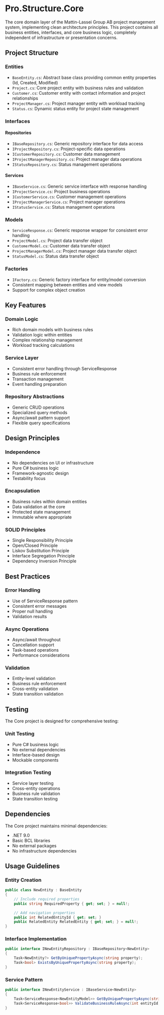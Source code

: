# Pro.Structure.Core

The core domain layer of the Mattin-Lassei Group AB project management system, implementing clean architecture principles. This project contains all business entities, interfaces, and core business logic, completely independent of infrastructure or presentation concerns.

## Project Structure

### Entities
- `BaseEntity.cs`: Abstract base class providing common entity properties (Id, Created, Modified)
- `Project.cs`: Core project entity with business rules and validation
- `Customer.cs`: Customer entity with contact information and project relationships
- `ProjectManager.cs`: Project manager entity with workload tracking
- `Status.cs`: Dynamic status entity for project state management

### Interfaces
#### Repositories
- `IBaseRepository.cs`: Generic repository interface for data access
- `IProjectRepository.cs`: Project-specific data operations
- `ICustomerRepository.cs`: Customer data management
- `IProjectManagerRepository.cs`: Project manager data operations
- `IStatusRepository.cs`: Status management operations

#### Services
- `IBaseService.cs`: Generic service interface with response handling
- `IProjectService.cs`: Project business operations
- `ICustomerService.cs`: Customer management operations
- `IProjectManagerService.cs`: Project manager operations
- `IStatusService.cs`: Status management operations

### Models
- `ServiceResponse.cs`: Generic response wrapper for consistent error handling
- `ProjectModel.cs`: Project data transfer object
- `CustomerModel.cs`: Customer data transfer object
- `ProjectManagerModel.cs`: Project manager data transfer object
- `StatusModel.cs`: Status data transfer object

### Factories
- `IFactory.cs`: Generic factory interface for entity/model conversion
- Consistent mapping between entities and view models
- Support for complex object creation

## Key Features

### Domain Logic
- Rich domain models with business rules
- Validation logic within entities
- Complex relationship management
- Workload tracking calculations

### Service Layer
- Consistent error handling through ServiceResponse
- Business rule enforcement
- Transaction management
- Event handling preparation

### Repository Abstractions
- Generic CRUD operations
- Specialized query methods
- Async/await pattern support
- Flexible query specifications

## Design Principles

### Independence
- No dependencies on UI or infrastructure
- Pure C# business logic
- Framework-agnostic design
- Testability focus

### Encapsulation
- Business rules within domain entities
- Data validation at the core
- Protected state management
- Immutable where appropriate

### SOLID Principles
- Single Responsibility Principle
- Open/Closed Principle
- Liskov Substitution Principle
- Interface Segregation Principle
- Dependency Inversion Principle

## Best Practices

### Error Handling
- Use of ServiceResponse pattern
- Consistent error messages
- Proper null handling
- Validation results

### Async Operations
- Async/await throughout
- Cancellation support
- Task-based operations
- Performance considerations

### Validation
- Entity-level validation
- Business rule enforcement
- Cross-entity validation
- State transition validation

## Testing

The Core project is designed for comprehensive testing:

### Unit Testing
- Pure C# business logic
- No external dependencies
- Interface-based design
- Mockable components

### Integration Testing
- Service layer testing
- Cross-entity operations
- Business rule validation
- State transition testing

## Dependencies

The Core project maintains minimal dependencies:

- .NET 9.0
- Basic BCL libraries
- No external packages
- No infrastructure dependencies

## Usage Guidelines

### Entity Creation
```csharp
public class NewEntity : BaseEntity
{
    // Include required properties
    public string RequiredProperty { get; set; } = null!;
    
    // Add navigation properties
    public int RelatedEntityId { get; set; }
    public RelatedEntity RelatedEntity { get; set; } = null!;
}
```

### Interface Implementation
```csharp
public interface INewEntityRepository : IBaseRepository<NewEntity>
{
    Task<NewEntity?> GetByUniquePropertyAsync(string property);
    Task<bool> ExistsByUniquePropertyAsync(string property);
}
```

### Service Pattern
```csharp
public interface INewEntityService : IBaseService<NewEntity>
{
    Task<ServiceResponse<NewEntityModel>> GetByUniquePropertyAsync(string property);
    Task<ServiceResponse<bool>> ValidateBusinessRuleAsync(int entityId);
} 